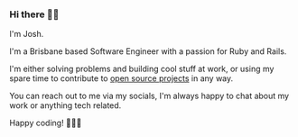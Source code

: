 ### Hi there 👋🏽

I'm Josh.

I'm a Brisbane based Software Engineer with a passion for Ruby and Rails.

I'm either solving problems and building cool stuff at work, or using my spare time to contribute to [open source projects](https://github.com/users/joshuay03/projects/1/views/1) in any way.

You can reach out to me via my socials, I'm always happy to chat about my work or anything tech related.

Happy coding! 👨🏽‍💻
